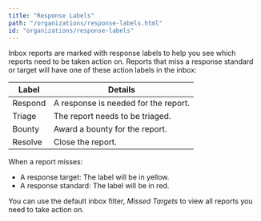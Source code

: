 ```yaml
---
title: "Response Labels"
path: "/organizations/response-labels.html"
id: "organizations/response-labels"
---
```


Inbox reports are marked with response labels to help you see which reports need to be taken action on. Reports that miss a response standard or target will have one of these action labels in the inbox:

Label | Details
----- | -------
Respond | A response is needed for the report.
Triage | The report needs to be triaged. 
Bounty | Award a bounty for the report. 
Resolve | Close the report. 

When a report misses:
* A response target: The label will be in yellow. 
* A response standard: The label will be in red. 

You can use the default inbox filter, *Missed Targets* to view all reports you need to take action on. 
